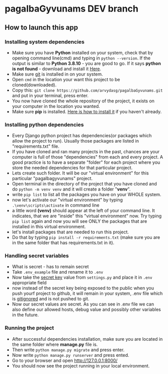 # pagalbaGyvunams DEV branch

## How to launch this app

### Installing system dependencies

- Make sure you have **Python** installed on your system, check that by
  opening command line(cmd) and typing in `python --version`. If the output is
  similar to **Python 3.8.10** - you are good to go. If it says **python is
  not found** -  download and install it [Here](https://www.python.org/downloads/).
- Make sure [git](https://www.python.org/downloads/) is installed in on your system.
- Open `cmd` in the location your want this project to be cloned(downloaded).
- Copy this: `git clone https://github.com/arvydasg/pagalbaGyvunams.git`
  and put in your terminal, press enter.
- You now have cloned the whole repository of the project, it exists
  on your computer in the location you wanted.
- Make sure **pip** is installed. [Here is how to install
  it](https://www.geeksforgeeks.org/how-to-install-pip-on-windows/) if
  you haven't already.
  
### Installing python dependencies

- Every Django python project has dependencies(or packages which
  allow the project to run). Usually those packages are listed in
  "requirements.txt" file.
- If you have cloned and ran many projects in the past, chances are your computer
  is full of those "dependencies" from each and every project. A good practice is
  to have a separate "folder" for each project where you store the
  needed dependencies for that particular project.
- Lets create such folder. It will be our "virtual environment" for
  this particular "pagalbagyvunams" project.
- Open terminal in the directory of the project that you have cloned
  and do `python -m venv venv` and it will create a folder "**venv**".
- write `pip list` to list all the packages you have on your WHOLE
  system.
- now let's activate our "virtual environment" by typing
  `.\venv\scripts\activate` in command line
- a little word **(venv)** should appear at the left of your command line. It
  indicates, that we are "inside" this "virtual environment" now. Try
  typing `pip list` again and now you will see ONLY the packages that
  are installed in this virtual environment.
- let's install packages that are needed to run this project.
- Do that by typing `pip install -r requirements.txt` (make sure you
  are in the same folder that has requirements.txt in it).
  
### Handling secret variables

- What is secret - has to remain secret
- Take `.env_example` file and rename it to `.env`
- Now take the [secret
  key](https://stackoverflow.com/questions/7382149/whats-the-purpose-of-django-setting-secret-key)
  value from `settings.py` and place it in `.env` appropriate field
- now instead of the secret key being exposed to the public when you
  push yourf project to github, it will remain in your system, .env
  file which is [gitignored](https://git-scm.com/docs/gitignore) and
  is not pushed to git.
- Now our secret values are secret. As you can see in .env file we can
  also define our allowed hosts, debug value and possibly other
  variables in the future.

### Running the project

- After successful dependencies installation, make sure you are
  located in the same folder where **manage.py** file is.
- Then write `python manage.py migrate` and press enter.
- Now write `python manage.py runserver` and press ented.
- Go to your browser and open http://127.0.0.1:8000/ 
- You should now see the project running in your local environment.
